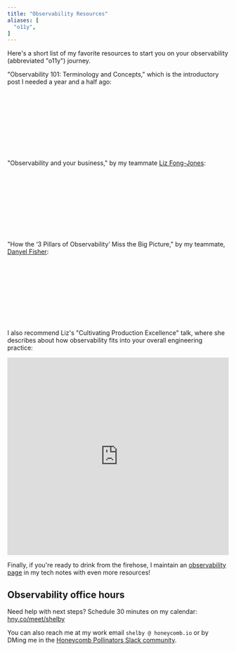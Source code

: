 ```yaml
---
title: "Observability Resources"
aliases: [
  "o11y",
]
---
```


Here's a short list of my favorite resources to start you on your observability (abbreviated "o11y") journey.

"Observability 101: Terminology and Concepts," which is the introductory post I needed a year and a half ago:

<div class="iframely-embed"><div class="iframely-responsive" style="height: 140px; padding-bottom: 0;"><a href="https://www.honeycomb.io/blog/observability-101-terminology-and-concepts/" data-iframely-url="//cdn.iframe.ly/5S7uodx?iframe=card-small"></a></div></div><script async src="//cdn.iframe.ly/embed.js" charset="utf-8"></script>

"Observability and your business," by my teammate [Liz Fong-Jones](https://lizthegrey.com):

<div class="iframely-embed"><div class="iframely-responsive" style="height: 140px; padding-bottom: 0;"><a href="https://leaddev.com/monitoring-observability/observability-and-your-business" data-iframely-url="//cdn.iframe.ly/P1EXm8Y?iframe=card-small"></a></div></div><script async src="//cdn.iframe.ly/embed.js" charset="utf-8"></script>

"How the ‘3 Pillars of Observability’ Miss the Big Picture," by my teammate, [Danyel Fisher]():

<div class="iframely-embed"><div class="iframely-responsive" style="height: 140px; padding-bottom: 0;"><a href="https://thenewstack.io/how-the-3-pillars-of-observability-miss-the-big-picture/" data-iframely-url="//cdn.iframe.ly/QLAWKna?iframe=card-small"></a></div></div><script async src="//cdn.iframe.ly/embed.js" charset="utf-8"></script>

I also recommend Liz's "Cultivating Production Excellence" talk, where she describes about how observability fits into your overall engineering practice:

<iframe width="100%" height="450px" src="https://www.youtube.com/embed/Nl9Jn-7n2Eg" frameborder="0" allow="accelerometer; autoplay; clipboard-write; encrypted-media; gyroscope; picture-in-picture" allowfullscreen></iframe>

Finally, if you're ready to drink from the firehose, I maintain an [observability page](https://notes.shelbyspees.com/observability-4aa3308825a249098e0ccc72983266cf) in my tech notes with even more resources!

## Observability office hours

Need help with next steps? Schedule 30 minutes on my calendar: [hny.co/meet/shelby](https://hny.co/meet/shelby/)

You can also reach me at my work email `shelby @ honeycomb.io` or by DMing me in the [Honeycomb Pollinators Slack community](https://join.slack.com/t/honeycombpollinators/shared_invite/zt-fv552707-y8m40UD2_~jonb1n9r5cNg).
